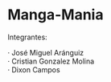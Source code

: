 # Manga-Mania
Integrantes:

· José Miguel Aránguiz <br>
· Cristian Gonzalez Molina <br>
· Dixon Campos <br>

<!--
Ayudas:
Drive:
https://drive.google.com/drive/folders/1Wq0MYprQALLRkJ8_phkgS-c88X-mSTMq?usp=sharing

GitHub de clases
Proyecto ToDoList: https://github.com/PGY3121

Paginas que hay que implementar:
https://getbootstrap.com/
https://jquery.com/
https://jqueryvalidation.org/

API de ejemplo:
https://publicapis.dev/category/anime
https://narutodb.xyz/docs/characters/getAllCharacters

Otras Paginas:
https://freesets.vercel.app/
https://allthetags.com/
https://web.dragonball-api.com/documentation

https://mangascompletos.com/hunter-x-hunter-manga/
-->